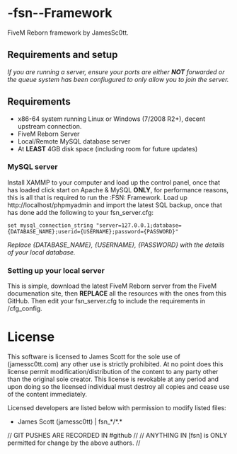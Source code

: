 # -fsn--Framework
FiveM Reborn framework by JamesSc0tt.

## Requirements and setup
*If you are running a server, ensure your ports are either **NOT** forwarded or the queue system has been confiugured to only allow you to join the server.*

## Requirements
- x86-64 system running Linux or Windows (7/2008 R2+), decent upstream connection.
- FiveM Reborn Server
- Local/Remote MySQL database server
- At **LEAST** 4GB disk space (including room for future updates) 

### MySQL server
Install XAMMP to your computer and load up the control panel, once that has loaded click start on Apache & MySQL **ONLY**, for performance reasons, this is all that is required to run the :FSN: Framework.
Load up http://localhost/phpmyadmin and import the latest SQL backup, once that has done add the following to your fsn_server.cfg:
```
set mysql_connection_string "server=127.0.0.1;database={DATABASE_NAME};userid={USERNAME};password={PASSWORD}"
```
*Replace {DATABASE_NAME}, {USERNAME}, {PASSWORD} with the details of your local database.*

### Setting up your local server
This is simple, download the latest FiveM Reborn server from the FiveM documenation site, then **REPLACE** all the resources with the ones from this GitHub. Then edit your fsn_server.cfg to include the requirements in /cfg_config.


# License
This software is licensed to James Scott for the sole use of (jamessc0tt.com) any other use is strictly prohibited.
At no point does this license permit modification/distribution of the content to any party other than the original sole creator.
This license is revokable at any period and upon doing so the licensed individual must destroy all copies and cease use of the content immediately.

Licensed developers are listed below with permission to modify listed files:
- James Scott (jamessc0tt) | fsn_\*/\*.\*

// GIT PUSHES ARE RECORDED IN #github //
// ANYTHING IN [fsn] is ONLY permitted for change by the above authors. //
